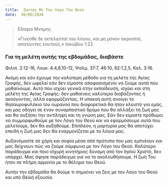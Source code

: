 ```yaml
---
title:  Ζωντας Με Τον Λογο Του Θεου
date:  20/06/2020
---
```


> <p>Εδαφιο Μνημης</p>
>  «Γίνεσθε δε εκτελεσταί του λόγου, και μη μόνον ακροαταί, απατώντες εαυτούς.» Ιακώβου 1:22.

### Για τη μελέτη αυτής της εβδομάδας, διαβάστε
Φιλιπ. 2:12-16, Λουκ. 4:4,8,10-12, Ψαλμ. 37:7, 46:10, 62:1,2,5, Κολ. 3:16.

Ακόμη και εάν έχουμε την καλύτερη μέθοδο για τη μελέτη της Αγίας Γραφής, δεν ωφελεί εάν δεν είμαστε αποφασισμένοι να ζούμε αυτά που μαθαίνουμε. Αυτό που ισχύει γενικά στην εκπαίδευση, ισχύει και στη μελέτη της Αγίας Γραφής: δεν μαθαίνεις καλύτερα διαβάζοντας ή ακούγοντας, αλλά εφαρμόζοντας. Η υπακοή αυτή ανοίγει το θησαυροφυλάκιο του ουρανού που διαφορετικά θα ήταν κλειστό για εμάς, και μας οδηγεί σε έναν συναρπαστικό δρόμο που θα αλλάξει τη ζωή μας και θα αυξήσει την αντίληψη και τη γνώση μας. Εάν δεν είμαστε πρόθυμοι να συμμορφωθούμε με τον Λόγο του Θεού και να εφαρμόσουμε αυτά που μελετούμε, δεν θα αυξηθούμε. Επιπλέον, η μαρτυρία μας θα αποτύχει επειδή η ζωή μας δεν θα εναρμονίζεται με τα λόγια μας.

Αυξανόμαστε σε χάρη και σοφία μέσα από πρότυπα που μας εμπνέουν και μας δείχνουν πώς να ζούμε σύμφωνα με τον Λόγο του Θεού. Καλύτερο παράδειγμα και ποιο ισχυρή κινητήριος δύναμη από τον Ιησού Χριστό, δεν υπάρχει. Μας άφησε παράδειγμα για να το ακολουθήσουμε. Η ζωή Του ήταν σε πλήρη αρμονία με το θέλημα του Θεού.

Αυτήν την εβδομάδα θα δούμε τι σημαίνει να ζεις με τον Λόγο του Θεού και υπό Θεϊκή εξουσία.